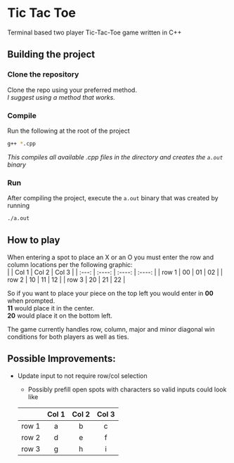 # Tic Tac Toe
Terminal based two player Tic-Tac-Toe game written in C++

## Building the project
### Clone the repository
Clone the repo using your preferred method.  
*I suggest using a method that works.*

### Compile
Run the following at the root of the project  
```bash
g++ *.cpp
```
*This compiles all available .cpp files in the directory and creates the `a.out` binary*

### Run
After compiling the project, execute the `a.out` binary that was created by running
```bash
./a.out
```

## How to play
When entering a spot to place an X or an O you must enter the row and column locations per the following graphic:  
|       | Col 1  | Col 2  | Col 3  |
| :---: | :----: | :----: | :----: |
| row 1 |   00   |   01   |   02   |
| row 2 |   10   |   11   |   12   |
| row 3 |   20   |   21   |   22   |

So if you want to place your piece on the top left you would enter in **00** when prompted.  
**11** would place it in the center.  
**20** would place it on the bottom left.  

The game currently handles row, column, major and minor diagonal win conditions for both players as well as ties.

## Possible Improvements:
- Update input to not require row/col selection
  - Possibly prefill open spots with characters so valid inputs could look like
 
  |       | Col 1 | Col 2 | Col 3 |
  | :---: | :---: | :---: | :---: |
  | row 1 |   a   |   b   |   c   |
  | row 2 |   d   |   e   |   f   |
  | row 3 |   g   |   h   |   i   |
